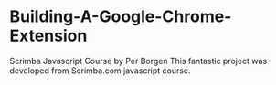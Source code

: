 # Building-A-Google-Chrome-Extension
Scrimba Javascript Course by Per Borgen
This fantastic project was developed from Scrimba.com javascript course.

